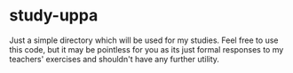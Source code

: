 # study-uppa

Just a simple directory which will be used for my studies. Feel free to use this code, but it may be pointless for you as its just formal responses to my teachers' exercises and shouldn't have any further utility.
